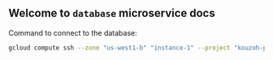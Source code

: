 Welcome to `database` microservice docs
---

Command to connect to the database:
```bash
gcloud compute ssh --zone "us-west1-b" "instance-1" --project "kouzoh-p-nurlashko" -- -NL 5432:localhost:5432
```